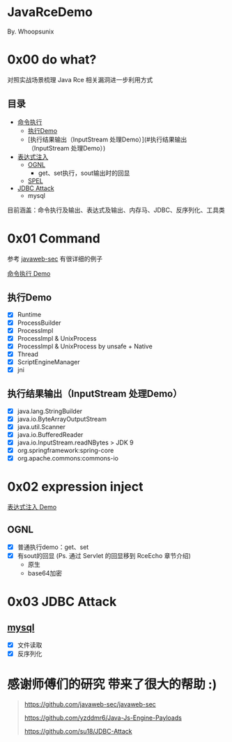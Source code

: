 # JavaRceDemo

By. Whoopsunix

# 0x00 do what?

对照实战场景梳理 Java Rce 相关漏洞进一步利用方式

## 目录

- [命令执行](#0x01-command)
    - [执行Demo](#执行demo)
    - [执行结果输出（InputStream 处理Demo）](#执行结果输出（InputStream 处理Demo）)
- [表达式注入](#0x02-expression-inject)
    - [OGNL](#ognl)
        - get、set执行，sout输出时的回显
    - [SPEL](#spel)
- [JDBC Attack](#0x03-jdbc-attack)
    - mysql

目前涵盖：命令执行及输出、表达式及输出、内存马、JDBC、反序列化、工具类

# 0x01 Command

参考 [javaweb-sec](https://github.com/javaweb-sec/javaweb-sec) 有很详细的例子

[命令执行 Demo](Command)

## 执行Demo

- [x] Runtime
- [x] ProcessBuilder
- [x] ProcessImpl
- [x] ProcessImpl & UnixProcess
- [x] ProcessImpl & UnixProcess by unsafe + Native
- [x] Thread
- [x] ScriptEngineManager
- [x] jni

## 执行结果输出（InputStream 处理Demo）

- [x] java.lang.StringBuilder
- [x] java.io.ByteArrayOutputStream
- [x] java.util.Scanner
- [x] java.io.BufferedReader
- [x] java.io.InputStream.readNBytes > JDK 9
- [x] org.springframework:spring-core
- [x] org.apache.commons:commons-io

# 0x02 expression inject

[表达式注入 Demo](Expression)

## OGNL

- [x] 普通执行demo：get、set
- [x] 有sout的回显 (Ps. 通过 Servlet 的回显移到 RceEcho 章节介绍)
    - 原生
    - base64加密

# 0x03 JDBC Attack

## [mysql](JDBCAttack)

- [x] 文件读取
- [x] 反序列化

# 感谢师傅们的研究 带来了很大的帮助 :)

> https://github.com/javaweb-sec/javaweb-sec
>
> https://github.com/yzddmr6/Java-Js-Engine-Payloads
>
> https://github.com/su18/JDBC-Attack

